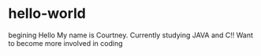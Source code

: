 # hello-world
begining
Hello
My name is Courtney.
Currently studying JAVA and C!!
Want to become more involved in coding
